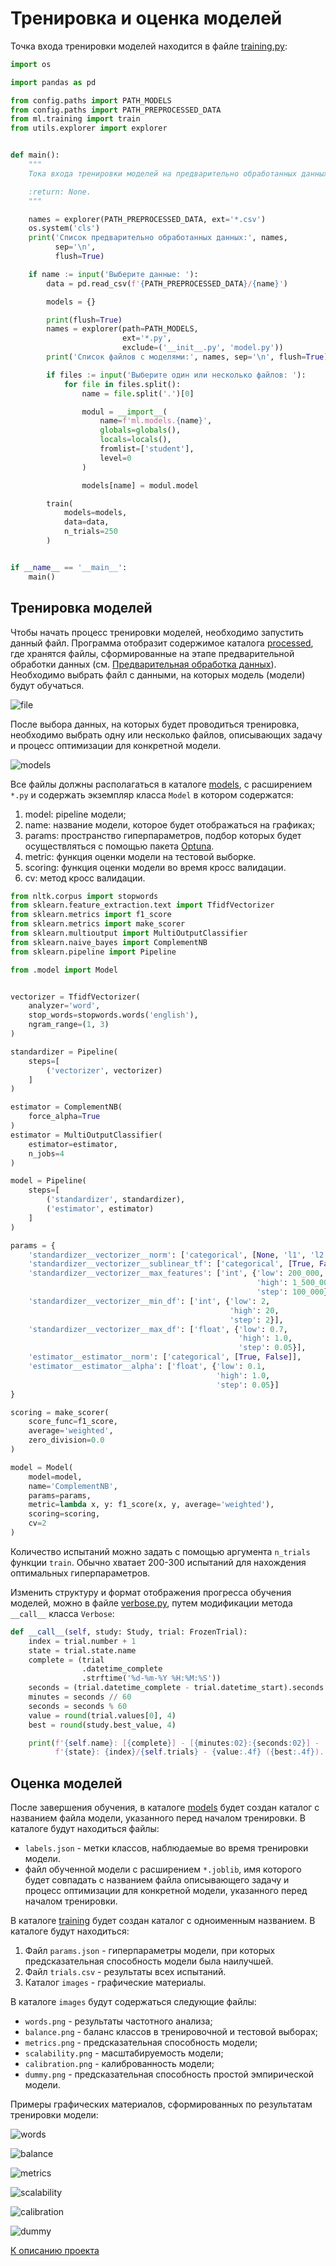 # Тренировка и оценка моделей

Точка входа тренировки моделей находится в файле 
[training.py](../src/training.py):

```python
import os

import pandas as pd

from config.paths import PATH_MODELS
from config.paths import PATH_PREPROCESSED_DATA
from ml.training import train
from utils.explorer import explorer


def main():
    """
    Тока входа тренировки моделей на предварительно обработанных данных;

    :return: None.
    """

    names = explorer(PATH_PREPROCESSED_DATA, ext='*.csv')
    os.system('cls')
    print('Список предварительно обработанных данных:', names,
          sep='\n',
          flush=True)

    if name := input('Выберите данные: '):
        data = pd.read_csv(f'{PATH_PREPROCESSED_DATA}/{name}')

        models = {}

        print(flush=True)
        names = explorer(path=PATH_MODELS,
                         ext='*.py',
                         exclude=('__init__.py', 'model.py'))
        print('Список файлов c моделями:', names, sep='\n', flush=True)

        if files := input('Выберите один или несколько файлов: '):
            for file in files.split():
                name = file.split('.')[0]

                modul = __import__(
                    name=f'ml.models.{name}',
                    globals=globals(),
                    locals=locals(),
                    fromlist=['student'],
                    level=0
                )

                models[name] = modul.model

        train(
            models=models,
            data=data,
            n_trials=250
        )


if __name__ == '__main__':
    main()
```

## Тренировка моделей

Чтобы начать процесс тренировки моделей, необходимо запустить данный файл. 
Программа отобразит содержимое каталога [processed](../data/processed), 
где хранятся файлы, сформированные на этапе предварительной обработки данных 
(см. [Предварительная обработка данных](preprocessing.md)). Необходимо выбрать файл 
с данными, на которых модель (модели) будут обучаться.

![file](../resources/training/file.jpg)

После выбора данных, на которых будет проводиться тренировка, 
необходимо выбрать одну или несколько файлов, описывающих задачу и процесс 
оптимизации для конкретной модели.

![models](../resources/training/models.jpg)

Все файлы должны располагаться в каталоге [models](../src/ml/models), 
с расширением `*.py` и содержать экземпляр класса `Model` в котором содержатся:
1. model: pipeline модели;
2. name: название модели, которое будет отображаться на графиках;
3. params: пространство гиперпараметров, подбор которых будет осуществляться 
с помощью пакета [Optuna](https://optuna.org).
4. metric: функция оценки модели на тестовой выборке.
5. scoring: функция оценки модели во время кросс валидации.
6. cv: метод кросс валидации.

```python
from nltk.corpus import stopwords
from sklearn.feature_extraction.text import TfidfVectorizer
from sklearn.metrics import f1_score
from sklearn.metrics import make_scorer
from sklearn.multioutput import MultiOutputClassifier
from sklearn.naive_bayes import ComplementNB
from sklearn.pipeline import Pipeline

from .model import Model


vectorizer = TfidfVectorizer(
    analyzer='word',
    stop_words=stopwords.words('english'),
    ngram_range=(1, 3)
)

standardizer = Pipeline(
    steps=[
        ('vectorizer', vectorizer)
    ]
)

estimator = ComplementNB(
    force_alpha=True
)
estimator = MultiOutputClassifier(
    estimator=estimator,
    n_jobs=4
)

model = Pipeline(
    steps=[
        ('standardizer', standardizer),
        ('estimator', estimator)
    ]
)

params = {
    'standardizer__vectorizer__norm': ['categorical', [None, 'l1', 'l2']],
    'standardizer__vectorizer__sublinear_tf': ['categorical', [True, False]],
    'standardizer__vectorizer__max_features': ['int', {'low': 200_000,
                                                       'high': 1_500_000,
                                                       'step': 100_000}],
    'standardizer__vectorizer__min_df': ['int', {'low': 2,
                                                 'high': 20,
                                                 'step': 2}],
    'standardizer__vectorizer__max_df': ['float', {'low': 0.7,
                                                   'high': 1.0,
                                                   'step': 0.05}],
    'estimator__estimator__norm': ['categorical', [True, False]],
    'estimator__estimator__alpha': ['float', {'low': 0.1,
                                              'high': 1.0,
                                              'step': 0.05}]
}

scoring = make_scorer(
    score_func=f1_score,
    average='weighted',
    zero_division=0.0
)

model = Model(
    model=model,
    name='ComplementNB',
    params=params,
    metric=lambda x, y: f1_score(x, y, average='weighted'),
    scoring=scoring,
    cv=2
)
```

Количество испытаний можно задать с помощью аргумента `n_trials` функции `train`. 
Обычно хватает 200-300 испытаний для нахождения оптимальных гиперпараметров.

Изменить структуру и формат отображения прогресса обучения моделей, можно в 
файле [verbose.py](../src/utils/ml/verbose.py), путем модификации метода 
`__call__` класса `Verbose`:

```python
def __call__(self, study: Study, trial: FrozenTrial):
    index = trial.number + 1
    state = trial.state.name
    complete = (trial
                .datetime_complete
                .strftime('%d-%m-%Y %H:%M:%S'))
    seconds = (trial.datetime_complete - trial.datetime_start).seconds
    minutes = seconds // 60
    seconds = seconds % 60
    value = round(trial.values[0], 4)
    best = round(study.best_value, 4)

    print(f'{self.name}: [{complete}] - [{minutes:02}:{seconds:02}] - '
          f'{state}: {index}/{self.trials} - {value:.4f} ({best:.4f}).')
```

## Оценка моделей

После завершения обучения, в каталоге [models](../models) 
будет создан каталог с названием файла модели, указанного перед началом 
тренировки. В каталоге будут находиться файлы: 
- `labels.json` - метки классов, наблюдаемые во время тренировки модели.
- файл обученной модели с расширением `*.joblib`, имя которого будет совпадать 
с названием файла описывающего задачу и процесс оптимизации для конкретной 
модели, указанного перед началом тренировки.

В каталоге [training](../reports/training) будет создан каталог с одноименным 
названием. 
В каталоге будут находиться: 
1. Файл `params.json` - гиперпараметры модели, при которых предсказательная 
способность модели была наилучшей.
2. Файл `trials.csv` - результаты всех испытаний.
3. Каталог `images` - графические материалы.

В каталоге `images` будут содержаться следующие файлы:
- `words.png` - результаты частотного анализа;
- `balance.png` - баланс классов в тренировочной и тестовой выборах;
- `metrics.png` - предсказательная способность модели;
- `scalability.png` - масштабируемость модели;
- `calibration.png` - калиброванность модели;
- `dummy.png` - предсказательная способность простой эмпирической модели.

Примеры графических материалов, сформированных по результатам тренировки модели:

![words](../resources/training/words.png)

![balance](../resources/training/balance.png)

![metrics](../resources/training/metrics.png)

![scalability](../resources/training/scalability.png)

![calibration](../resources/training/calibration.png)

![dummy](../resources/training/dummy.png)

[К описанию проекта](../README.md)